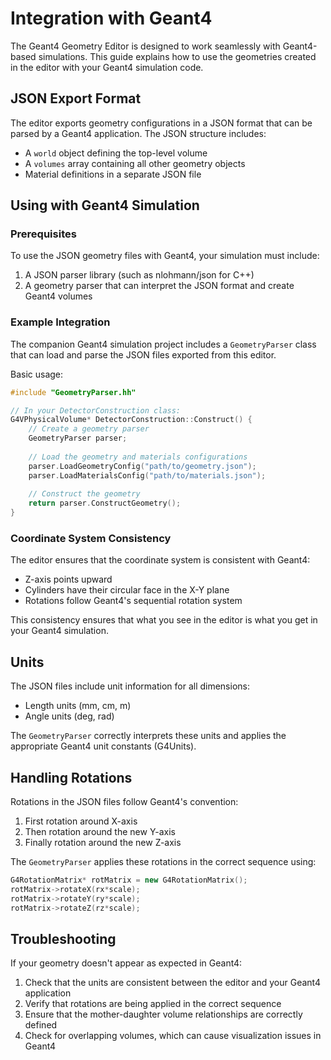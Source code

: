 # Integration with Geant4

The Geant4 Geometry Editor is designed to work seamlessly with Geant4-based simulations. This guide explains how to use the geometries created in the editor with your Geant4 simulation code.

## JSON Export Format

The editor exports geometry configurations in a JSON format that can be parsed by a Geant4 application. The JSON structure includes:

- A `world` object defining the top-level volume
- A `volumes` array containing all other geometry objects
- Material definitions in a separate JSON file

## Using with Geant4 Simulation

### Prerequisites

To use the JSON geometry files with Geant4, your simulation must include:

1. A JSON parser library (such as nlohmann/json for C++)
2. A geometry parser that can interpret the JSON format and create Geant4 volumes

### Example Integration

The companion Geant4 simulation project includes a `GeometryParser` class that can load and parse the JSON files exported from this editor.

Basic usage:

```cpp
#include "GeometryParser.hh"

// In your DetectorConstruction class:
G4VPhysicalVolume* DetectorConstruction::Construct() {
    // Create a geometry parser
    GeometryParser parser;
    
    // Load the geometry and materials configurations
    parser.LoadGeometryConfig("path/to/geometry.json");
    parser.LoadMaterialsConfig("path/to/materials.json");
    
    // Construct the geometry
    return parser.ConstructGeometry();
}
```

### Coordinate System Consistency

The editor ensures that the coordinate system is consistent with Geant4:

- Z-axis points upward
- Cylinders have their circular face in the X-Y plane
- Rotations follow Geant4's sequential rotation system

This consistency ensures that what you see in the editor is what you get in your Geant4 simulation.

## Units

The JSON files include unit information for all dimensions:

- Length units (mm, cm, m)
- Angle units (deg, rad)

The `GeometryParser` correctly interprets these units and applies the appropriate Geant4 unit constants (G4Units).

## Handling Rotations

Rotations in the JSON files follow Geant4's convention:

1. First rotation around X-axis
2. Then rotation around the new Y-axis
3. Finally rotation around the new Z-axis

The `GeometryParser` applies these rotations in the correct sequence using:

```cpp
G4RotationMatrix* rotMatrix = new G4RotationMatrix();
rotMatrix->rotateX(rx*scale);
rotMatrix->rotateY(ry*scale);
rotMatrix->rotateZ(rz*scale);
```

## Troubleshooting

If your geometry doesn't appear as expected in Geant4:

1. Check that the units are consistent between the editor and your Geant4 application
2. Verify that rotations are being applied in the correct sequence
3. Ensure that the mother-daughter volume relationships are correctly defined
4. Check for overlapping volumes, which can cause visualization issues in Geant4
